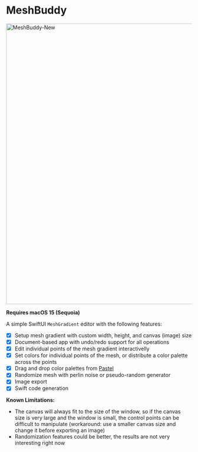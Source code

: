 # MeshBuddy

<img width="1152" height="760" alt="MeshBuddy-New" src="https://github.com/user-attachments/assets/6b6072df-0a86-4020-bf69-9fd9ce980334" />

**Requires macOS 15 (Sequoia)**

A simple SwiftUI `MeshGradient` editor with the following features:

- [X] Setup mesh gradient with custom width, height, and canvas (image) size
- [X] Document-based app with undo/redo support for all operations
- [X] Edit individual points of the mesh gradient interactivelly
- [X] Set colors for individual points of the mesh, or distribute a color palette across the points
- [X] Drag and drop color palettes from [Pastel](https://apps.apple.com/us/app/pastel/id413897608)
- [X] Randomize mesh with perlin noise or pseudo-random generator
- [X] Image export
- [X] Swift code generation

**Known Limitations:**

- The canvas will always fit to the size of the window, so if the canvas size is very large and the window is small, the control points can be difficult to manipulate (workaround: use a smaller canvas size and change it before exporting an image)
- Randomization features could be better, the results are not very interesting right now
